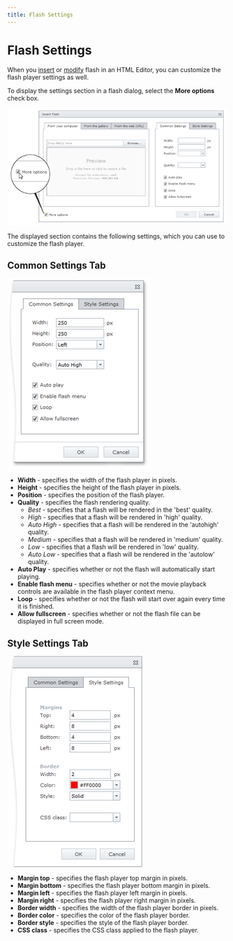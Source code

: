 ```yaml
---
title: Flash Settings
---
```

# Flash Settings
When you [insert](insert-a-flash-into-html-editor.md) or [modify](modify-flash-settings-in-html-editor.md) flash in an HTML Editor, you can customize the flash player settings as well.

To display the settings section in a flash dialog, select the **More options** check box.

![EUD_InsertFlash_MoreOptions](../../../images/img25666.png)

The displayed section contains the following settings, which you can use to customize the flash player.

## Common Settings Tab
![EUD_InsertFlash_CommonSettings](../../../images/img25663.png)
* **Width** - specifies the width of the flash player in pixels.
* **Height** - specifies the height of the flash player in pixels.
* **Position** - specifies the position of the flash player.
* **Quality** - specifies the flash rendering quality.
	* _Best_ - specifies that a flash will be rendered in the 'best' quality.
	* _High_ - specifies that a flash will be rendered in 'high' quality.
	* _Auto High_ - specifies that a flash will be rendered in the 'autohigh' quality.
	* _Medium_ - specifies that a flash will be rendered in 'medium' quality.
	* _Low_ - specifies that a flash will be rendered in 'low' quality.
	* _Auto Low_ - specifies that a flash will be rendered in the 'autolow' quality.
* **Auto Play** - specifies whether or not the flash will automatically start playing.
* **Enable flash menu** - specifies whether or not the movie playback controls are available in the flash player context menu.
* **Loop** - specifies whether or not the flash will start over again every time it is finished.
* **Allow fullscreen** - specifies whether or not the flash file can be displayed in full screen mode.

## Style Settings Tab
![EUD_HTMLEditor_StyleSettings](../../../images/img25620.png)
* **Margin top** - specifies the flash player top margin in pixels.
* **Margin bottom** - specifies the flash player bottom margin in pixels.
* **Margin left** - specifies the flash player left margin in pixels.
* **Margin right** - specifies the flash player right margin in pixels.
* **Border width** - specifies the width of the flash player border in pixels.
* **Border color** - specifies the color of the flash player border.
* **Border style** - specifies the style of the flash player border.
* **CSS class** -  specifies the CSS class applied to the flash player.